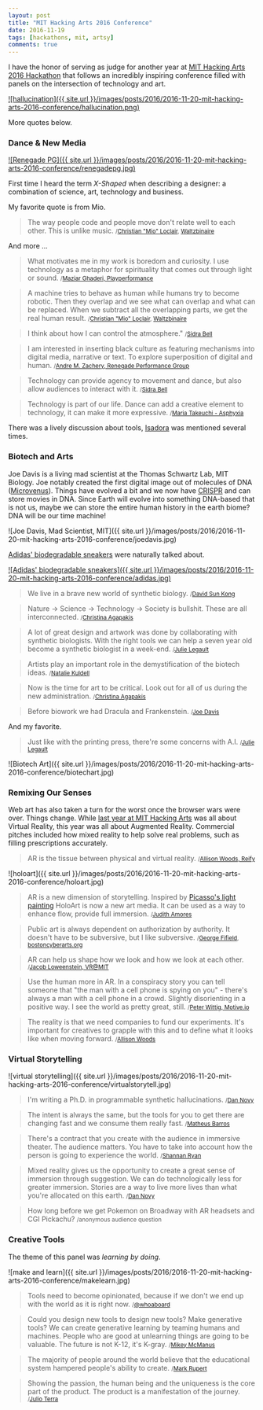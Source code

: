 ```yaml
---
layout: post
title: "MIT Hacking Arts 2016 Conference"
date: 2016-11-19
tags: [hackathons, mit, artsy]
comments: true
---
```

I have the honor of serving as judge for another year at [MIT Hacking Arts 2016 Hackathon](http://hackingarts.com/#ha2016) that follows an incredibly inspiring conference filled with panels on the intersection of technology and art.

[![hallucination]({{ site.url }}/images/posts/2016/2016-11-20-mit-hacking-arts-2016-conference/hallucination.png)](https://twitter.com/dblockdotorg)

More quotes below.

### Dance & New Media

[![Renegade PG]({{ site.url }}/images/posts/2016/2016-11-20-mit-hacking-arts-2016-conference/renegadepg.jpg)](http://www.renegadepg.com)

First time I heard the term _X-Shaped_ when describing a designer: a combination of science, art, technology and business.

My favorite quote is from Mio.

> The way people code and people move don't relate well to each other. This is unlike music. <small>/[Christian "Mio" Loclair](http://princemio.net), [Waltzbinaire](http://waltzbinaire.com)</small>

And more ...

> What motivates me in my work is boredom and curiosity. I use technology as a metaphor for spirituality that comes out through light or sound. <small>/[Maziar Ghaderi, Playperformance](http://maziart.ca)</small>

> A machine tries to behave as human while humans try to become robotic. Then they overlap and we see what can overlap and what can be replaced. When we subtract all the overlapping parts, we get the real human result. <small>/[Christian "Mio" Loclair](http://princemio.net), [Waltzbinaire](http://waltzbinaire.com)</small>

> I think about how I can control the atmosphere." <small>/[Sidra Bell](http://www.sidrabelldanceny.org)</small>

> I am interested in inserting black culture as featuring mechanisms into digital media, narrative or text. To explore superposition of digital and human. <small>/[Andre M. Zachery, Renegade Performance Group](http://www.renegadepg.com)</small>

> Technology can provide agency to movement and dance, but also allow audiences to interact with it. <small>/[Sidra Bell](http://www.sidrabelldanceny.org)</small>

> Technology is part of our life. Dance can add a creative element to technology, it can make it more expressive. <small>/[Maria Takeuchi - Asphyxia](http://www.asphyxia-project.com)</small>

There was a lively discussion about tools, [Isadora](http://troikatronix.com/isadora) was mentioned several times.

### Biotech and Arts

Joe Davis is a living mad scientist at the Thomas Schwartz Lab, MIT Biology. Joe notably created the first digital image out of molecules of DNA ([Microvenus](http://geneticsandculture.com/genetics_culture/pages_genetics_culture/gc_w03/davis_microvenus.htm)). Things have evolved a bit and we now have [CRISPR](https://en.wikipedia.org/wiki/CRISPR) and can store movies in DNA. Since Earth will evolve into something DNA-based that is not us, maybe we can store the entire human history in the earth biome? DNA will be our time machine!

![Joe Davis, Mad Scientist, MIT]({{ site.url }}/images/posts/2016/2016-11-20-mit-hacking-arts-2016-conference/joedavis.jpg)

[Adidas' biodegradable sneakers](https://techcrunch.com/2016/11/17/adidas) were naturally talked about.

[![Adidas' biodegradable sneakers]({{ site.url }}/images/posts/2016/2016-11-20-mit-hacking-arts-2016-conference/adidas.jpg)](https://techcrunch.com/2016/11/17/adidas)

> We live in a brave new world of synthetic biology. <small>/[David Sun Kong](http://www.davidsunkong.com)</small>

> Nature -> Science -> Technology -> Society is bullshit. These are all interconnected. <small>/[Christina Agapakis](http://agapakis.com)</small>

> A lot of great design and artwork was done by collaborating with synthetic biologists. With the right tools we can help a seven year old become a synthetic biologist in a week-end. <small>/[Julie Legault](http://julielegault.com)</small>

> Artists play an important role in the demystification of the biotech ideas. <small>/[Natalie Kuldell](http://educationgroup.mit.edu/HHMIEducationGroup/?page_id=2918)</small>

> Now is the time for art to be critical. Look out for all of us during the new administration. <small>/[Christina Agapakis](http://agapakis.com)</small>

> Before biowork we had Dracula and Frankenstein. <small>/[Joe Davis](http://geneticsandculture.com/genetics_culture/pages_genetics_culture/gc_w03/davis_joe.htm)</small>

And my favorite.

> Just like with the printing press, there're some concerns with A.I. <small>/[Julie Legault](http://julielegault.com)</small>

![Biotech Art]({{ site.url }}/images/posts/2016/2016-11-20-mit-hacking-arts-2016-conference/biotechart.jpg)

### Remixing Our Senses

Web art has also taken a turn for the worst once the browser wars were over. Things change. While [last year at MIT Hacking Arts](/2015/09/25/mit-hacking-arts-2015.html) was all about Virtual Reality, this year was all about Augmented Reality. Commercial pitches included how mixed reality to help solve real problems, such as filling prescriptions accurately.

> AR is the tissue between physical and virtual reality. <small>/[Allison Woods, Reify](http://reify.nyc)</small>

![holoart]({{ site.url }}/images/posts/2016/2016-11-20-mit-hacking-arts-2016-conference/holoart.jpg)

> AR is a new dimension of storytelling. Inspired by [Picasso's light painting](http://time.com/3746330/behind-the-picture-picasso-draws-with-light) HoloArt is now a new art media. It can be used as a way to enhance flow, provide full immersion. <small>/[Judith Amores](http://fluid.media.mit.edu/people/judith-amores)</small>

> Public art is always dependent on authorization by authority. It doesn't have to be subversive, but I like subversive. <small>/[George Fifield](http://bostoncyberarts.org/festival/george-fifield), [bostoncyberarts.org](http://bostoncyberarts.org)</small>

> AR can help us shape how we look and how we look at each other. <small>/[Jacob Loweenstein, VR@MIT](http://vratmit.com)</small>

> Use the human more in AR. In a conspiracy story you can tell someone that "the man with a cell phone is spying on you" - there's always a man with a cell phone in a crowd. Slightly disorienting in a positive way. I see the world as pretty great, still. <small>/[Peter Wittig, Motive.io](http://www.motive.io)</small>

> The reality is that we need companies to fund our experiments. It's important for creatives to grapple with this and to define what it looks like when moving forward. <small>/[Allison Woods](http://reify.nyc)</small>

### Virtual Storytelling

![virtual storytelling]({{ site.url }}/images/posts/2016/2016-11-20-mit-hacking-arts-2016-conference/virtualstorytell.jpg)

> I'm writing a Ph.D. in programmable synthetic hallucinations. <small>/[Dan Novy](https://twitter.com/novysan)</small>

> The intent is always the same, but the tools for you to get there are changing fast and we consume them really fast. <small>/[Matheus Barros](https://twitter.com/matheusb828)</small>

> There's a contract that you create with the audience in immersive theater. The audience matters. You have to take into account how the person is going to experience the world. <small>/[Shannan Ryan](https://www.linkedin.com/in/shannon-ryan-13791110)</small>

> Mixed reality gives us the opportunity to create a great sense of immersion through suggestion. We can do technologically less for greater immersion. Stories are a way to live more lives than what you're allocated on this earth. <small>/[Dan Novy](https://twitter.com/novysan)</small>

> How long before we get Pokemon on Broadway with AR headsets and CGI Pickachu? <small>/anonymous audience question</small>

### Creative Tools

The theme of this panel was _learning by doing_.

![make and learn]({{ site.url }}/images/posts/2016/2016-11-20-mit-hacking-arts-2016-conference/makelearn.jpg)

> Tools need to become opinionated, because if we don't we end up with the world as it is right now. <small>/[@whoaboard](https://twitter.com/whoaboard)</small>

> Could you design new tools to design new tools? Make generative tools? We can create generative learning by teaming humans and machines. People who are good at unlearning things are going to be valuable. The future is not K-12, it's K-gray. <small>/[Mikey McManus](https://twitter.com/mickeymcmanus)</small>

> The majority of people around the world believe that the educational system hampered people's ability to create. <small>/[Mark Rupert](https://www.linkedin.com/in/mark-rupert-49b6312)</small>

> Showing the passion, the human being and the uniqueness is the core part of the product. The product is a manifestation of the journey. <small>/[Julio Terra](https://twitter.com/julioterra)</small>
